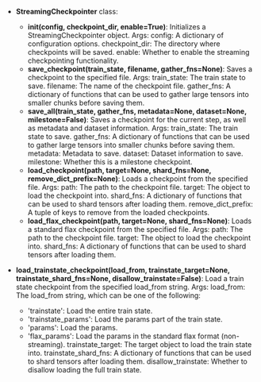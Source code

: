 * **StreamingCheckpointer** class:
    * **__init__(config, checkpoint_dir, enable=True)**:
      Initializes a StreamingCheckpointer object.
      Args:
      config: A dictionary of configuration options.
      checkpoint_dir: The directory where checkpoints will be saved.
      enable: Whether to enable the streaming checkpointing functionality.
    * **save_checkpoint(train_state, filename, gather_fns=None)**:
      Saves a checkpoint to the specified file.
      Args:
      train_state: The train state to save.
      filename: The name of the checkpoint file.
      gather_fns: A dictionary of functions that can be used to gather
      large tensors into smaller chunks before saving them.
    * **save_all(train_state, gather_fns, metadata=None, dataset=None, milestone=False)**:
      Saves a checkpoint for the current step, as well as metadata and dataset
      information.
      Args:
      train_state: The train state to save.
      gather_fns: A dictionary of functions that can be used to gather
      large tensors into smaller chunks before saving them.
      metadata: Metadata to save.
      dataset: Dataset information to save.
      milestone: Whether this is a milestone checkpoint.
    * **load_checkpoint(path, target=None, shard_fns=None, remove_dict_prefix=None)**:
      Loads a checkpoint from the specified file.
      Args:
      path: The path to the checkpoint file.
      target: The object to load the checkpoint into.
      shard_fns: A dictionary of functions that can be used to shard
      tensors after loading them.
      remove_dict_prefix: A tuple of keys to remove from the loaded
      checkpoints.
    * **load_flax_checkpoint(path, target=None, shard_fns=None)**:
      Loads a standard flax checkpoint from the specified file.
      Args:
      path: The path to the checkpoint file.
      target: The object to load the checkpoint into.
      shard_fns: A dictionary of functions that can be used to shard
      tensors after loading them.

* **load_trainstate_checkpoint(load_from, trainstate_target=None,
  trainstate_shard_fns=None,
  disallow_trainstate=False)**:
  Load a train state checkpoint from the specified load_from string.
  Args:
  load_from: The load_from string, which can be one of the following:
  * 'trainstate': Load the entire train state.
  * 'trainstate_params': Load the params part of the train state.
  * 'params': Load the params.
  * 'flax_params': Load the params in the standard flax format (non-streaming).
  trainstate_target: The target object to load the train state into.
  trainstate_shard_fns: A dictionary of functions that can be used to shard
  tensors after loading them.
  disallow_trainstate: Whether to disallow loading the full train state.
